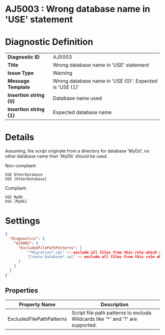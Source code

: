 # AJ5003 : Wrong database name in 'USE' statement

# Diagnostic Definition

<table>
  <tr>
    <td class="header"><b>Diagnostic ID</b></td>
    <td>AJ5003</td>
  </tr>
  <tr>
    <td class="header"><b>Title</b></td>
    <td>Wrong database name in 'USE' statement</td>
  </tr>
  <tr>
    <td class="header"><b>Issue Type</b></td>
    <td>Warning</td>
  </tr>
  <tr>
    <td class="header"><b>Message Template</b></td>
    <td>Wrong database name in 'USE {0}'. Expected is 'USE {1}'</td>
  </tr>
    <tr>
    <td class="header"><b>Insertion string {0}</b></td>
    <td>Database name used</td>
  </tr>
  <tr>
    <td class="header"><b>Insertion string {1}</b></td>
    <td>Expected database name</td>
  </tr>

</table>

# Details

Assuming, the script originate from a directory for database 'MyDd', no other database name than 'MyDb' should be used.

Non-compliant:

```tsql
USE OtherDatabase
USE [OtherDatabase]
```

Compliant:

```tsql
USE MyDb
USE [MyDb]
```


# Settings

```json
{
  "Diagnostics": {
    "AJ5003": {
      "ExcludedFilePathPatterns": [
          "*Migration*.sql" -- exclude all files from this rule which contain 'Migration' and end with '.sql',
          "Create Database*.sql" -- exclude all files from this rule which start with 'Create Database' and end with '.sql',
      ]
    }
  }
}
```


## Properties

| Property Name            | Description                                                                     |
|--------------------------|---------------------------------------------------------------------------------|
| ExcludedFilePathPatterns | Script file path patterns to exclude. Wildcards like '*' and '?' are supported. |


